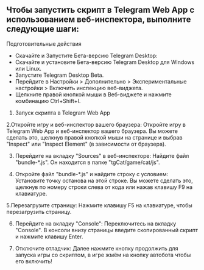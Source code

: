 ## Чтобы запустить скрипт в Telegram Web App с использованием веб-инспектора, выполните следующие шаги:
Подготовительные действия

- Скачайте и Запустите Бета-версию Telegram Desktop:
- Скачайте и установите Бета-версию Telegram Desktop для Windows или Linux.
- Запустите Telegram Desktop Beta.
- Перейдите в Настройки > Дополнительно > Экспериментальные настройки > Включить инспекцию веб-виджета.
- Щелкните правой кнопкой мыши в Веб-виджете и нажмите комбинацию Ctrl+Shift+I.

1. Запуск скрипта в Telegram Web App

2.Откройте игру и веб-инспектор вашего браузера:
  Откройте игру в Telegram Web App и веб-инспектор вашего браузера. Вы можете сделать это, щелкнув правой кнопкой мыши на странице и выбрав "Inspect" или "Inspect Element" (в зависимости от браузера).

3. Перейдите на вкладку "Sources" в веб-инспекторе:
   Найдите файл "bundle-*.js". Он находится в папке "tgCat/game/cat/js".

4. Откройте файл "bundle-*.js" и найдите строку с условием:
Установите точку останова на этой строке. Вы можете сделать это, щелкнув по номеру строки слева от кода или нажав клавишу F9 на клавиатуре.

5.Перезагрузите страницу:
  Нажмите клавишу F5 на клавиатуре, чтобы перезагрузить страницу.

6. Перейдите на вкладку "Console":
  Переключитесь на вкладку "Console". В консоли внизу страницы введите скопированный скрипт и нажмите клавишу Enter.

7. Отключите отладчик:
   Далее нажмите кнопку продолжить для запуска игры со скриптом, в игре жмём на кнопку автобота чтобы его включить!
